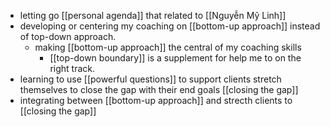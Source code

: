 - letting go [[personal agenda]] that related to [[Nguyễn Mỹ Linh]]
- developing or centering my coaching on [[bottom-up approach]] instead of top-down approach.
    - making [[bottom-up approach]] the central of my coaching skills
        - [[top-down boundary]] is a supplement for help me to on the right track.
- learning to use [[powerful questions]] to support clients stretch themselves to close the gap with their end goals [[closing the gap]]
- integrating between [[bottom-up approach]] and strecth clients to [[closing the gap]]
